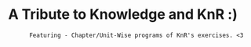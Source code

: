 # A Tribute to Knowledge and KnR :)
          Featuring - Chapter/Unit-Wise programs of KnR's exercises. <3
